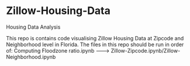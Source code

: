 # Zillow-Housing-Data
Housing Data Analysis

This repo is contains code visualising Zillow Housing Data at Zipcode and Neighborhood level in Florida.
The files in this repo should be run in order of:
Computing Floodzone ratio.ipynb ---> Zillow-Zipcode.ipynb/Zillow-Neighborhood.ipynb 
